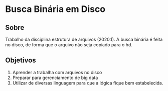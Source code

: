 # Busca Binária em Disco
## Sobre
Trabalho da disciplina estrutura de arquivos (2020.1).
A busca binária é feita no disco, de forma que o arquivo não seja copiado para o hd.
## Objetivos

 1. Aprender a trabalha com arquivos no disco
 2. Preparar para gerenciamento de big data
 3. Utilizar de diversas linguagem para que a lógica fique bem estabelecida.
